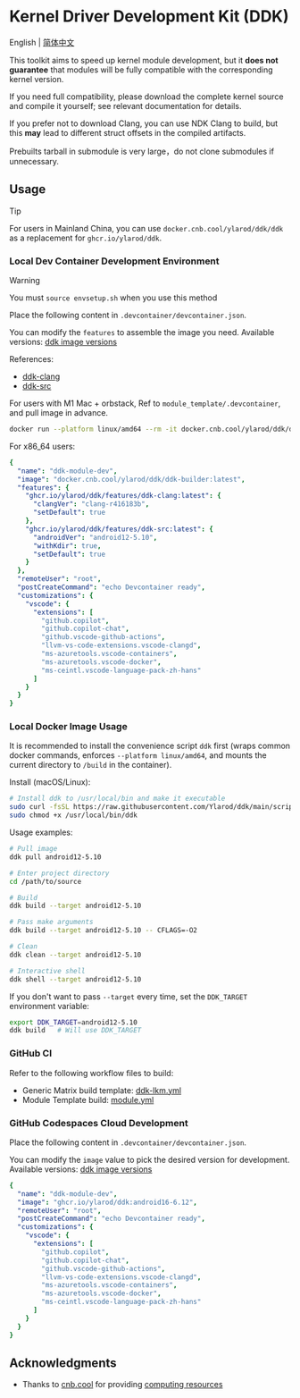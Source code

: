 # Kernel Driver Development Kit (DDK)

English | [简体中文](README.md)

This toolkit aims to speed up kernel module development, but it **does not guarantee** that modules will be fully compatible with the corresponding kernel version.

If you need full compatibility, please download the complete kernel source and compile it yourself; see relevant documentation for details.

If you prefer not to download Clang, you can use NDK Clang to build, but this **may** lead to different struct offsets in the compiled artifacts.

Prebuilts tarball in submodule is very large，do not clone submodules if unnecessary.

## Usage

> [!TIP]
> For users in Mainland China, you can use `docker.cnb.cool/ylarod/ddk/ddk` as a replacement for `ghcr.io/ylarod/ddk`.

### Local Dev Container Development Environment

> [!WARNING]
> You must `source envsetup.sh` when you use this method

Place the following content in `.devcontainer/devcontainer.json`.

You can modify the `features` to assemble the image you need. Available versions: [ddk image versions](https://github.com/Ylarod/ddk/pkgs/container/ddk/versions)

References:

- [ddk-clang](https://github.com/Ylarod/ddk/blob/main/features/src/ddk-clang/devcontainer-feature.json)
- [ddk-src](https://github.com/Ylarod/ddk/blob/main/features/src/ddk-src/devcontainer-feature.json)

For users with M1 Mac + orbstack, Ref to `module_template/.devcontainer`, and pull image in advance.

```bash
docker run --platform linux/amd64 --rm -it docker.cnb.cool/ylarod/ddk/ddk-builder:latest
```

For x86_64 users:

```yml
{
  "name": "ddk-module-dev",
  "image": "docker.cnb.cool/ylarod/ddk/ddk-builder:latest",
  "features": {
    "ghcr.io/ylarod/ddk/features/ddk-clang:latest": {
      "clangVer": "clang-r416183b",
      "setDefault": true
    },
    "ghcr.io/ylarod/ddk/features/ddk-src:latest": {
      "androidVer": "android12-5.10",
      "withKdir": true,
      "setDefault": true
    }
  },
  "remoteUser": "root",
  "postCreateCommand": "echo Devcontainer ready",
  "customizations": {
    "vscode": {
      "extensions": [
        "github.copilot",
        "github.copilot-chat",
        "github.vscode-github-actions",
        "llvm-vs-code-extensions.vscode-clangd",
        "ms-azuretools.vscode-containers",
        "ms-azuretools.vscode-docker",
        "ms-ceintl.vscode-language-pack-zh-hans"
      ]
    }
  }
}
```


### Local Docker Image Usage

It is recommended to install the convenience script `ddk` first (wraps common docker commands, enforces `--platform linux/amd64`, and mounts the current directory to `/build` in the container).

Install (macOS/Linux):

```bash
# Install ddk to /usr/local/bin and make it executable
sudo curl -fsSL https://raw.githubusercontent.com/Ylarod/ddk/main/scripts/ddk -o /usr/local/bin/ddk
sudo chmod +x /usr/local/bin/ddk
```

Usage examples:

```bash
# Pull image
ddk pull android12-5.10

# Enter project directory
cd /path/to/source

# Build
ddk build --target android12-5.10

# Pass make arguments
ddk build --target android12-5.10 -- CFLAGS=-O2

# Clean
ddk clean --target android12-5.10

# Interactive shell
ddk shell --target android12-5.10
```

If you don't want to pass `--target` every time, set the `DDK_TARGET` environment variable:

```bash
export DDK_TARGET=android12-5.10
ddk build   # Will use DDK_TARGET
```

### GitHub CI

Refer to the following workflow files to build:

- Generic Matrix build template: [ddk-lkm.yml](https://github.com/Ylarod/ddk/blob/main/.github/workflows/ddk-lkm.yml)
- Module Template build: [module.yml](https://github.com/Ylarod/ddk/blob/main/.github/workflows/module.yml)

### GitHub Codespaces Cloud Development

Place the following content in `.devcontainer/devcontainer.json`.

You can modify the `image` value to pick the desired version for development. Available versions: [ddk image versions](https://github.com/Ylarod/ddk/pkgs/container/ddk/versions)

```yaml
{
  "name": "ddk-module-dev",
  "image": "ghcr.io/ylarod/ddk:android16-6.12",
  "remoteUser": "root",
  "postCreateCommand": "echo Devcontainer ready",
  "customizations": {
    "vscode": {
      "extensions": [
        "github.copilot",
        "github.copilot-chat",
        "github.vscode-github-actions",
        "llvm-vs-code-extensions.vscode-clangd",
        "ms-azuretools.vscode-containers",
        "ms-azuretools.vscode-docker",
        "ms-ceintl.vscode-language-pack-zh-hans"
      ]
    }
  }
}
```

## Acknowledgments

- Thanks to [cnb.cool](https://cnb.cool) for providing [computing resources](https://mp.weixin.qq.com/s/4VqdKrvsoidAokKArMZfQA)
